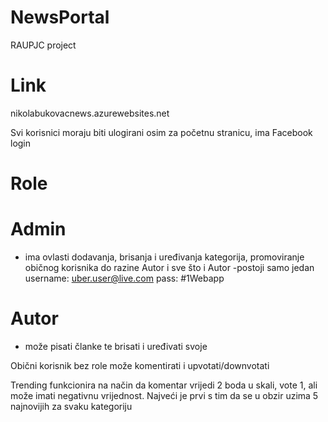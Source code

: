 # NewsPortal
RAUPJC project

# Link
nikolabukovacnews.azurewebsites.net

Svi korisnici moraju biti ulogirani osim za početnu stranicu, ima Facebook login

# Role
# Admin
- ima ovlasti dodavanja, brisanja i uređivanja kategorija,
promoviranje običnog korisnika do razine Autor i sve što i Autor
-postoji samo jedan
username: uber.user@live.com
pass: #1Webapp

# Autor
- može pisati članke te brisati i uređivati svoje

Obični korisnik bez role može komentirati i upvotati/downvotati

Trending funkcionira na način da komentar vrijedi 2 boda u skali, vote 1,
ali može imati negativnu vrijednost. Najveći je prvi s tim da se u obzir
uzima 5 najnovijih za svaku kategoriju
